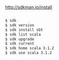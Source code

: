 http://sdkman.io/install

```sh

$ sdk
$ sdk version
$ sdk install sbt
$ sdk list scala
$ sdk upgrade
$ sdk current
$ sdk home scala 3.1.2
$ sdk use scala 3.1.2
```
